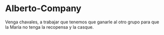 # Alberto-Company
Venga chavales, a trabajar que tenemos que ganarle al otro grupo para que la María no tenga la recopensa y la casque.
